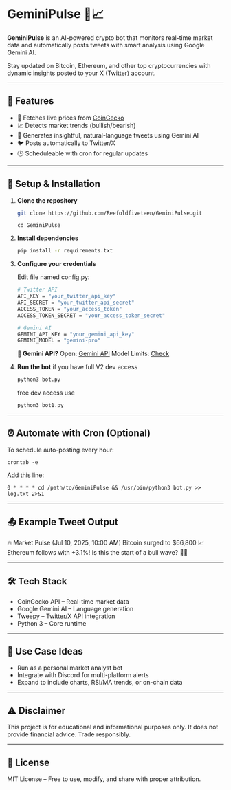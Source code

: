 # GeminiPulse 🔁📈

**GeminiPulse** is an AI-powered crypto bot that monitors real-time market data and automatically posts tweets with smart analysis using Google Gemini AI.

Stay updated on Bitcoin, Ethereum, and other top cryptocurrencies with dynamic insights posted to your X (Twitter) account.

---

## 🌟 Features

- 📡 Fetches live prices from [CoinGecko](https://coingecko.com)
- 📈 Detects market trends (bullish/bearish)
- 🧠 Generates insightful, natural-language tweets using Gemini AI
- 🐦 Posts automatically to Twitter/X
- 🕒 Scheduleable with cron for regular updates

---

## 🚀 Setup & Installation

1. **Clone the repository**
   ```bash
   git clone https://github.com/Reefoldfiveteen/GeminiPulse.git
   ```
   ```
   cd GeminiPulse
   ```

2. **Install dependencies**
    ```bash
    pip install -r requirements.txt
    ```
3. **Configure your credentials**

   Edit file named config.py:
    ```bash
    # Twitter API
    API_KEY = "your_twitter_api_key"
    API_SECRET = "your_twitter_api_secret"
    ACCESS_TOKEN = "your_access_token"
    ACCESS_TOKEN_SECRET = "your_access_token_secret"
    
    # Gemini AI
    GEMINI_API_KEY = "your_gemini_api_key"
    GEMINI_MODEL = "gemini-pro"

    ```

    **🔐 Gemini API?**
   Open: [Gemini API](https://makersuite.google.com/app/apikey)
   Model Limits: [Check](https://ai.google.dev/gemini-api/docs/rate-limits)
   
5. **Run the bot**
   if you have full V2 dev access
    ```bash
    python3 bot.py
    ```
   free dev access use
    ```bash
    python3 bot1.py
    ```

---
## ⏰ Automate with Cron (Optional)
To schedule auto-posting every hour:
```
crontab -e
```
Add this line:
```
0 * * * * cd /path/to/GeminiPulse && /usr/bin/python3 bot.py >> log.txt 2>&1
```
---
## 📤 Example Tweet Output
🔥 Market Pulse (Jul 10, 2025, 10:00 AM)
Bitcoin surged to $66,800 📈
Ethereum follows with +3.1%!
Is this the start of a bull wave? 🐂🚀

---
## 🛠 Tech Stack
* CoinGecko API – Real-time market data
* Google Gemini AI – Language generation
* Tweepy – Twitter/X API integration
* Python 3 – Core runtime

---
## 🧠 Use Case Ideas
* Run as a personal market analyst bot
* Integrate with Discord for multi-platform alerts
* Expand to include charts, RSI/MA trends, or on-chain data

---
## ⚠️ Disclaimer
This project is for educational and informational purposes only. It does not provide financial advice. Trade responsibly.

---
## 📄 License
MIT License – Free to use, modify, and share with proper attribution.


